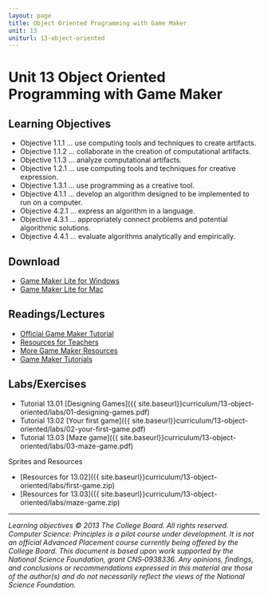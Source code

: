 ```yaml
---
layout: page
title: Object Oriented Programming with Game Maker
unit: 13
uniturl: 13-object-oriented
---
```


Unit 13 Object Oriented Programming with Game Maker
====================================================

Learning Objectives
-------------------
* Objective 1.1.1 … use computing tools and techniques to create artifacts.
* Objective 1.1.2 … collaborate in the creation of computational artifacts.
* Objective 1.1.3 … analyze computational artifacts.
* Objective 1.2.1 … use computing tools and techniques for creative expression.
* Objective 1.3.1 … use programming as a creative tool.
* Objective 4.1.1 … develop an algorithm designed to be implemented to run on a computer.
* Objective 4.2.1 … express an algorithm in a language.
* Objective 4.3.1 … appropriately connect problems and potential algorithmic solutions.
* Objective 4.4.1 … evaluate algorithms analytically and empirically.

Download
--------
 * [Game Maker Lite for Windows](http://www.yoyogames.com/gamemaker/windows)
 * [Game Maker Lite for Mac](http://www.yoyogames.com/gamemaker/mac)
 
Readings/Lectures
-----------------
 * [Official Game Maker Tutorial](http://sandbox.yoyogames.com/make/tutorials)
 * [Resources for Teachers](http://wiki.yoyogames.com/index.php/Information_For_Teachers)
 * [More Game Maker Resources](http://gamedev.edublogs.org/2012/12/07/game-maker-resources/)
 * [Game Maker Tutorials](http://www.screencast-o-matic.com/channels/c661FeVje)

Labs/Exercises
--------------
 * Tutorial 13.01 [Designing Games]({{ site.baseurl}}curriculum/13-object-oriented/labs/01-designing-games.pdf)
 * Tutorial 13.02 [Your first game]({{ site.baseurl}}curriculum/13-object-oriented/labs/02-your-first-game.pdf)
 * Tutorial 13.03 [Maze game]({{ site.baseurl}}curriculum/13-object-oriented/labs/03-maze-game.pdf)

Sprites and Resources
 * [Resources for 13.02]({{ site.baseurl}}curriculum/13-object-oriented/labs/first-game.zip)
 * [Resources for 13.03]({{ site.baseurl}}curriculum/13-object-oriented/labs/maze-game.zip)
 
---
*Learning objectives © 2013 The College Board. All rights reserved. Computer Science: Principles is a pilot course under development. It is not an official Advanced Placement course currently being offered by the College Board. This document is based upon work supported by the National Science Foundation, grant CNS‐0938336. Any opinions, findings, and conclusions or recommendations expressed in this material are those of the author(s) and do not necessarily reflect the views of the National Science Foundation.*
